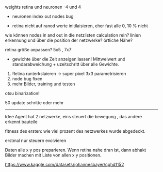 weights retina und neuronen -4 und 4

- neuronen index out nodes bug

- retina nicht auf ranod werte initilaisieren, eher fast alle 0, 10 % nicht

wie können nodes in and out in die netzlisten calculation rein?
linien erkennung und über die position der netzwerke?
örtliche Nähe?

retina größe anpassen? 5x5 , 7x7

- gewichte über die Zeit anzeigen lassen! Mittwelwert und standarabweichung + uzeitschritt über alle Gewichte.

1. Retina runterkslaieren -> super pixel 3x3 parametrisieren
2. node bug fixen
3. mehr Bilder, training und testen

otsu binarization!

50 update schritte oder mehr
___
Idee
Agent hat 2 netzwerke, eins steuert die bewegung , das andere erkennt bauteile

fitness des ersten: wie viel prozent des netzwerkes wurde abgedeckt.

erstmal nur steuern evolvieren

Daten alle x y pos preparieren. Wenn retina nahe dran ist, dann abhakt
Bilder machen mit Liste von allen x y positionen.


https://www.kaggle.com/datasets/johannesbayer/cghd1152

